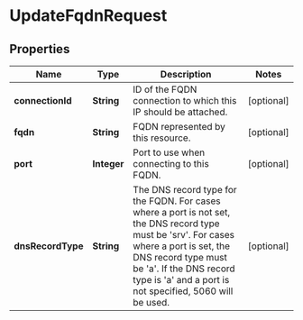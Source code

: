 

# UpdateFqdnRequest


## Properties

| Name | Type | Description | Notes |
|------------ | ------------- | ------------- | -------------|
|**connectionId** | **String** | ID of the FQDN connection to which this IP should be attached. |  [optional] |
|**fqdn** | **String** | FQDN represented by this resource. |  [optional] |
|**port** | **Integer** | Port to use when connecting to this FQDN. |  [optional] |
|**dnsRecordType** | **String** | The DNS record type for the FQDN. For cases where a port is not set, the DNS record type must be &#39;srv&#39;. For cases where a port is set, the DNS record type must be &#39;a&#39;. If the DNS record type is &#39;a&#39; and a port is not specified, 5060 will be used. |  [optional] |



